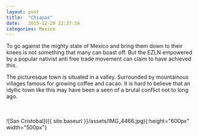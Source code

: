 ```yaml
---
layout: post
title:  "Chiapas"
date:   2015-12-20 22:37:34
categories: Mexico
---
```

<p>To go against the mighty state of Mexico and bring them down to their knees is not something that many can boast off. But the EZLN empowered by a popular nativist anti free trade movement can claim to have achieved this.</p>
<p>The picturesque town is situated in a valley. Surrounded by mountainous villages famous for growing coffee and cacao. It is hard to believe that an idyllic town like this may have been a seen of a brutal conflict not to long ago.</p>
<br><br>
![San Cristobal]({{ site.baseurl }}/assets/IMG_4466.jpg){:height="600px" width="500px"}
<br>